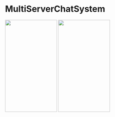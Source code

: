 # MultiServerChatSystem

<img src="https://github.com/jigar007/MultiServerChatSystem/blob/master/home.jpg" width="170" height="302">    <img src="https://github.com/jigar007/MultiServerChatSystem/blob/master/chat.png" width="170" height="302">
